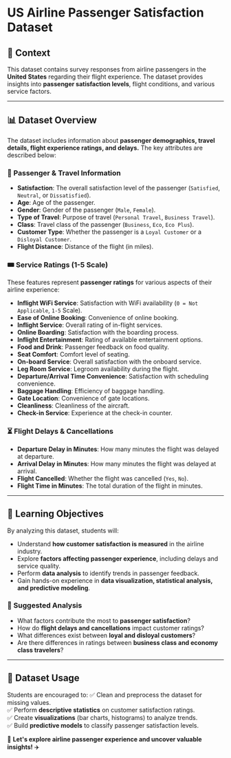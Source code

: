 
# **US Airline Passenger Satisfaction Dataset**

## **📌 Context**
This dataset contains survey responses from airline passengers in the **United States** regarding their flight experience. The dataset provides insights into **passenger satisfaction levels**, flight conditions, and various service factors.

---

## **📊 Dataset Overview**
The dataset includes information about **passenger demographics, travel details, flight experience ratings, and delays.** The key attributes are described below:

### **🛫 Passenger & Travel Information**
- **Satisfaction**: The overall satisfaction level of the passenger (`Satisfied`, `Neutral`, or `Dissatisfied`).
- **Age**: Age of the passenger.
- **Gender**: Gender of the passenger (`Male`, `Female`).
- **Type of Travel**: Purpose of travel (`Personal Travel`, `Business Travel`).
- **Class**: Travel class of the passenger (`Business`, `Eco`, `Eco Plus`).
- **Customer Type**: Whether the passenger is a `Loyal Customer` or a `Disloyal Customer`.
- **Flight Distance**: Distance of the flight (in miles).

### **🎟️ Service Ratings (1-5 Scale)**
These features represent **passenger ratings** for various aspects of their airline experience:
- **Inflight WiFi Service**: Satisfaction with WiFi availability (`0 = Not Applicable`, `1-5` Scale).
- **Ease of Online Booking**: Convenience of online booking.
- **Inflight Service**: Overall rating of in-flight services.
- **Online Boarding**: Satisfaction with the boarding process.
- **Inflight Entertainment**: Rating of available entertainment options.
- **Food and Drink**: Passenger feedback on food quality.
- **Seat Comfort**: Comfort level of seating.
- **On-board Service**: Overall satisfaction with the onboard service.
- **Leg Room Service**: Legroom availability during the flight.
- **Departure/Arrival Time Convenience**: Satisfaction with scheduling convenience.
- **Baggage Handling**: Efficiency of baggage handling.
- **Gate Location**: Convenience of gate locations.
- **Cleanliness**: Cleanliness of the aircraft.
- **Check-in Service**: Experience at the check-in counter.

### **⏳ Flight Delays & Cancellations**
- **Departure Delay in Minutes**: How many minutes the flight was delayed at departure.
- **Arrival Delay in Minutes**: How many minutes the flight was delayed at arrival.
- **Flight Cancelled**: Whether the flight was cancelled (`Yes`, `No`).
- **Flight Time in Minutes**: The total duration of the flight in minutes.

---

## **🎯 Learning Objectives**
By analyzing this dataset, students will:
- Understand **how customer satisfaction is measured** in the airline industry.
- Explore **factors affecting passenger experience**, including delays and service quality.
- Perform **data analysis** to identify trends in passenger feedback.
- Gain hands-on experience in **data visualization, statistical analysis, and predictive modeling**.

### **📌 Suggested Analysis**
- What factors contribute the most to **passenger satisfaction**?
- How do **flight delays and cancellations** impact customer ratings?
- What differences exist between **loyal and disloyal customers**?
- Are there differences in ratings between **business class and economy class travelers**?

---

## **📂 Dataset Usage**
Students are encouraged to:
✅ Clean and preprocess the dataset for missing values.  
✅ Perform **descriptive statistics** on customer satisfaction ratings.  
✅ Create **visualizations** (bar charts, histograms) to analyze trends.  
✅ Build **predictive models** to classify passenger satisfaction levels.

🚀 **Let's explore airline passenger experience and uncover valuable insights!** ✈️
